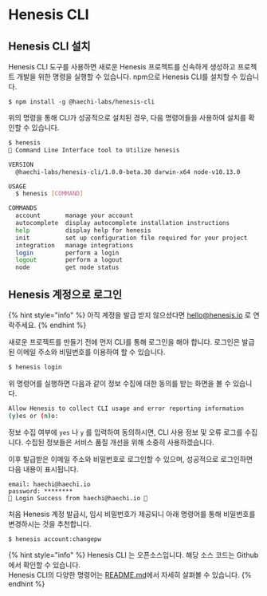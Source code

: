 # Henesis CLI

## Henesis CLI 설치‌

Henesis CLI 도구를 사용하면 새로운 Henesis 프로젝트를 신속하게 생성하고 프로젝트 개발을 위한 명령을 실행할 수 있습니다. npm으로 Henesis CLI를 설치할 수 있습니다.

```text
$ npm install -g @haechi-labs/henesis-cli
```

위의 명령을 통해 CLI가 성공적으로 설치된 경우, 다음 명령어들을 사용하여 설치를 확인할 수 있습니다.

```bash
$ henesis
🚀 Command Line Interface tool to Utilize henesis

VERSION
  @haechi-labs/henesis-cli/1.0.0-beta.30 darwin-x64 node-v10.13.0

USAGE
  $ henesis [COMMAND]

COMMANDS
  account       manage your account
  autocomplete  display autocomplete installation instructions
  help          display help for henesis
  init          set up configuration file required for your project
  integration   manage integrations
  login         perform a login
  logout        perform a logout
  node          get node status
```

## Henesis 계정으로 로그인

{% hint style="info" %}
아직 계정을 발급 받지 않으셨다면 [hello@henesis.io](mailto:hello@henesis.io) 로 연락주세요.‌
{% endhint %}

새로운 프로젝트를 만들기 전에 먼저 CLI를 통해 로그인을 해야 합니다. 로그인은 발급된 이메일 주소와 비밀번호를 이용하여 할 수 있습니다.

```bash
$ henesis login
```

위 명령어를 실행하면 다음과 같이 정보 수집에 대한 동의를 받는 화면을 볼 수 있습니다.

```bash
Allow Henesis to collect CLI usage and error reporting information
(y)es or (n)o: ‌
```

정보 수집 여부에 `yes` 나 `y` 를 입력하여 동의하시면, CLI 사용 정보 및 오류 로그를 수집니다. 수집된 정보들은 서비스 품질 개선을 위해 소중히 사용하겠습니다.‌

이후 발급받은 이메일 주소와 비밀번호로 로그인할 수 있으며, 성공적으로 로그인하면 다음 내용이 표시됩니다.

```text
email: haechi@haechi.io
password: ********
🎉 Login Success from haechi@haechi.io 🎉
```

처음 Henesis 계정 발급시, 임시 비밀번호가 제공되니 아래 명령어를 통해 비밀번호를 변경하시는 것을 추천합니다.

```bash
$ henesis account:changepw
```

{% hint style="info" %}
Henesis CLI 는 오픈소스입니다. 해당 소스 코드는 Github에서 확인할 수 있습니다.   
Henesis CLI의 다양한 명령어는 [README.md](https://github.com/HAECHI-LABS/henesis-cli/blob/master/README.md)에서 자세히 살펴볼 수 있습니다. 
{% endhint %}

